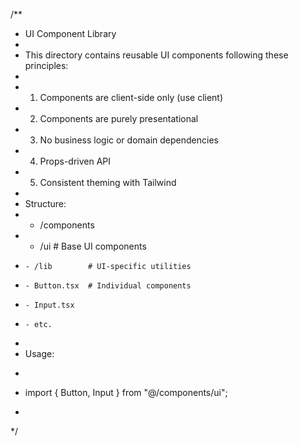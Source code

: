 /**
 * UI Component Library
 * 
 * This directory contains reusable UI components following these principles:
 * 
 * 1. Components are client-side only (use client)
 * 2. Components are purely presentational
 * 3. No business logic or domain dependencies
 * 4. Props-driven API
 * 5. Consistent theming with Tailwind
 * 
 * Structure:
 * - /components
 *   - /ui           # Base UI components
 *     - /lib        # UI-specific utilities
 *     - Button.tsx  # Individual components
 *     - Input.tsx
 *     - etc.
 * 
 * Usage:
 * ```tsx
 * import { Button, Input } from "@/components/ui";
 * ```
 */
